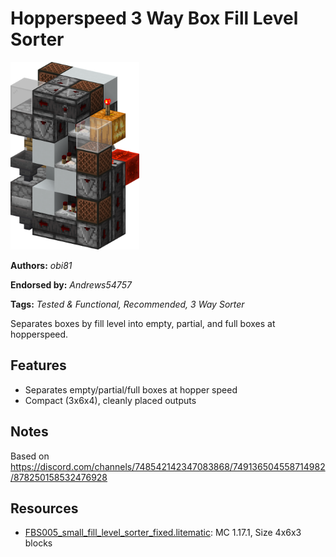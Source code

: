 # Hopperspeed 3 Way Box Fill Level Sorter
<img alt="area_render_16.png" src="images/area_render_16.png?raw=1" height="300px">

**Authors:** *obi81*

**Endorsed by:** *Andrews54757*

**Tags:** *Tested & Functional, Recommended, 3 Way Sorter*

Separates boxes by fill level into empty, partial, and full boxes at hopperspeed.

## Features
- Separates empty/partial/full boxes at hopper speed
- Compact (3x6x4), cleanly placed outputs

## Notes
Based on https://discord.com/channels/748542142347083868/749136504558714982/878250158532476928

## Resources
- [FBS005_small_fill_level_sorter_fixed.litematic](attachments/FBS005_small_fill_level_sorter_fixed.litematic): MC 1.17.1, Size 4x6x3 blocks
